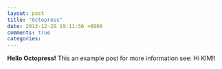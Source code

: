 ```yaml
---
layout: post
title: "Octopress"
date: 2013-12-28 19:11:56 +0800
comments: true
categories: 
---
```


**Hello Octopress!**
This an example post for more information see: Hi KIM!!